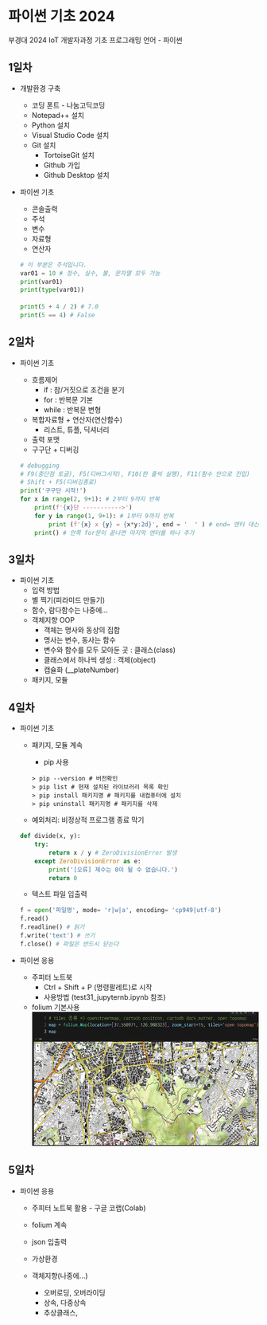 # 파이썬 기초 2024
부경대 2024 IoT 개발자과정 기초 프로그래밍 언어 - 파이썬

## 1일차
- 개발환경 구축
    - 코딩 폰트 - 나눔고딕코딩
    - Notepad++ 설치
    - Python 설치
    - Visual Studio Code 설치
    - Git 설치
        - TortoiseGit 설치
        - Github 가입
        - Github Desktop 설치

- 파이썬 기초
    - 콘솔출력
    - 주석
    - 변수
    - 자료형  
    - 연산자  

    ```python
    # 이 부분은 주석입니다.
    var01 = 10 # 정수, 실수, 불, 문자열 모두 가능
    print(var01)
    print(type(var01))

    print(5 + 4 / 2) # 7.0
    print(5 == 4) # False 
    ```

## 2일차
- 파이썬 기초
    - 흐름제어
        - if : 참/거짓으로 조건을 분기
        - for : 반복문 기본
        - while : 반복문 변형
    - 복합자료형 + 연산자(연산함수)
        - 리스트, 튜플, 딕셔너리
    - 출력 포맷
    - 구구단 + 디버깅

    ```python
    # debugging
    # F9(중단점 토글), F5(디버그시작), F10(한 줄씩 실행), F11(함수 안으로 진입)
    # Shift + F5(디버깅종료)
    print('구구단 시작!')
    for x in range(2, 9+1): # 2부터 9까지 반복
        print(f'{x}단 ----------->')
        for y in range(1, 9+1): # 1부터 9까지 반복
            print (f'{x} x {y} = {x*y:2d}', end = '  ' ) # end= 엔터 대신 공백으로 변경
        print() # 안쪽 for문이 끝나면 마지막 엔터를 하나 추가
    ```

## 3일차
- 파이썬 기초
    - 입력 방법
    - 별 찍기(피라미드 만들기)
    - 함수, 람다함수는 나중에...
    - 객체지향 OOP
        - 객체는 명사와 동상의 집합
        - 명사는 변수, 동사는 함수
        - 변수와 함수를 모두 모아둔 곳 : 클래스(class)
        - 클래스에서 하나씩 생성 : 객체(object)
        - 캡슐화 (__plateNumber)
    - 패키지, 모듈

## 4일차    
- 파이썬 기초
    - 패키지, 모듈 계속
        - pip 사용

        ```shell
        > pip --version # 버전확인
        > pip list # 현재 설치된 라이브러리 목록 확인
        > pip install 패키지명 # 패키지를 내컴퓨터에 설치
        > pip uninstall 패키지명 # 패키지를 삭제
        ```
    - 예외처리: 비정상적 프로그램 종료 막기

    ```python
    def divide(x, y):
        try:
            return x / y # ZeroDivisionError 발생 
        except ZeroDivisionError as e:
            print('[오류] 제수는 0이 될 수 없습니다.')
            return 0 
    ```
    - 텍스트 파일 입출력

    ```python
    f = open('파일명', mode= 'r|w|a', encoding= 'cp949|utf-8')
    f.read()
    f.readline() # 읽기
    f.write('text') # 쓰기
    f.close() # 파일은 반드시 닫는다
    ```

- 파이썬 응용
    - 주피터 노트북
        - Ctrl + Shift + P (명령팔레트)로 시작
        - 사용방법 (test31_jupyternb.ipynb 참조)
    - folium 기본사용
    ![folium사용법](https://raw.githubusercontent.com/LEUNSU/basic-python-2024/main/images/python_001.png)

## 5일차
- 파이썬 응용
    - 주피터 노트북 활용 - 구글 코랩(Colab)
    - folium 계속
    - json 입출력





    - 가상환경
    - 객체지향(나중에...)
        - 오버로딩, 오버라이딩
        - 상속, 다중상속
        - 추상클래스, 